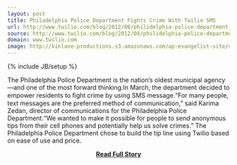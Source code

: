 ```yaml
---
layout: post
title: Philadelphia Police Department Fights Crime With Twilio SMS
url: http://www.twilio.com/blog/2012/08/philidelphia-police-department-fighting-crime-one-text-at-a-time-with-twilio.html
source: http://www.twilio.com/blog/2012/08/philidelphia-police-department-fighting-crime-one-text-at-a-time-with-twilio.html
domain: www.twilio.com
image: http://kinlane-productions.s3.amazonaws.com/ap-evangelist-site/curated/screenshots/9352_api500_com.png
---
```

{% include JB/setup %}<p>The Philadelphia Police Department is the nation’s oldest municipal agency—and one of the most forward thinking.In March, the department decided to empower residents to ﬁght crime by using SMS message.“For many people, text messages are the preferred method of communication,” said Karima Zedan, director of communications for the Philadelphia Police Department.“We wanted to make it possible for people to send anonymous tips from their cell phones and potentially help us solve crimes.” The Philadelphia Police Department chose to build the tip line using Twilio based on ease of use and price.</p>
<center><p><a href="http://www.twilio.com/blog/2012/08/philidelphia-police-department-fighting-crime-one-text-at-a-time-with-twilio.html" style='padding:25px; font-sze:18px; font-weight: bold;'>Read Full Story</a></p></center>
